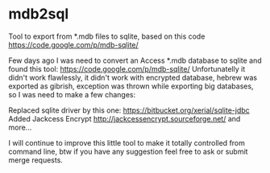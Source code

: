 # mdb2sql
Tool to export from *.mdb files to sqlite, based on this code https://code.google.com/p/mdb-sqlite/

Few days ago I was need to convert an Access *.mdb database to sqlite and found this tool: https://code.google.com/p/mdb-sqlite/
Unfortunatelly it didn't work flawlessly, it didn't work with encrypted database, hebrew was exported as gibrish, 
exception was thrown while exporting big databases, so I was need to make a few changes:

Replaced sqlite driver by this one: https://bitbucket.org/xerial/sqlite-jdbc
Added Jackcess Encrypt http://jackcessencrypt.sourceforge.net/
and more...

I will continue to improve this little tool to make it totally controlled from command line, btw if you have any suggestion
feel free to ask or submit merge requests.
